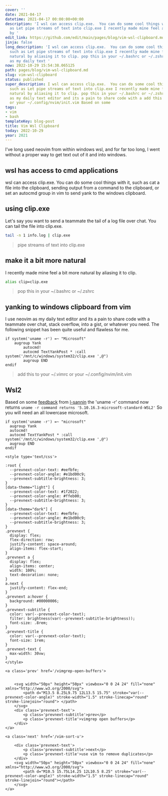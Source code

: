 ```yaml
---
cover: ''
date: 2021-04-17
datetime: 2021-04-17 00:00:00+00:00
description: 'I wsl can access clip.exe.  You can do some cool things with it, such
  as Let pipe streams of text into clip.exe I recently made mine feel a bit more natural
  by '
edit_link: https://github.com/edit/main/pages/blog/vim-wsl-clipboard.md
jinja: false
long_description: 'I wsl can access clip.exe.  You can do some cool things with it,
  such as Let pipe streams of text into clip.exe I recently made mine feel a bit more
  natural by aliasing it to clip. pop this in your ~/.bashrc or ~/.zshrc I use neovim
  as my daily text '
now: 2022-10-29 15:54:38.065125
path: pages/blog/vim-wsl-clipboard.md
slug: vim-wsl-clipboard
status: published
super_description: I wsl can access clip.exe.  You can do some cool things with it,
  such as Let pipe streams of text into clip.exe I recently made mine feel a bit more
  natural by aliasing it to clip. pop this in your ~/.bashrc or ~/.zshrc I use neovim
  as my daily text editor and its a pain to share code with a add this to your ~/.vimrc
  or your ~/.config/nvim/init.vim Based on some
tags:
- vim
- bash
templateKey: blog-post
title: Vim Wsl Clipboard
today: 2022-10-29
year: 2021
---
```


I've long used neovim from within windows wsl, and for far too long, I went
without a proper way to get text out of it and into windows.


## wsl has access to cmd applications

wsl can access clip.exe.  You can do some cool things with it, such as
cat a file into the clipboard, sending output from a command to the clipboard,
or set an autocmd group in vim to send yank to the windows clipboard.

## using clip.exe

Let's say you want to send a teammate the tail of a log file over chat. You can
tail the file into clip.exe.

``` bash
tail -n 1 info.log | clip.exe
```

> pipe streams of text into clip.exe

## make it a bit more natural

I recently made mine feel a bit more natural by aliasing it to clip.

``` bash
alias clip=clip.exe
```

> pop this in your ~/.bashrc or ~/.zshrc

## yanking to windows clipboard from vim

I use neovim as my daily text editor and its a pain to share code with a
teammate over chat, stack overflow, into a gist, or whatever you need.  The
following snippet has been quite useful and flawless for me.

``` vim
if system('uname -r') =~ "Microsoft"
    augroup Yank
        autocmd!
        autocmd TextYankPost * :call system('/mnt/c/windows/system32/clip.exe ',@")
        augroup END
endif
```

> add this to your ~/.vimrc or your ~/.config/nvim/init.vim

## Wsl2

Based on some
[feedback](https://github.com/WaylonWalker/waylonwalker.com/issues/4)
from [l-sannin](https://github.com/l-sannin) the 'uname -r' command now
returns `uname -r command returns '5.10.16.3-microsoft-standard-WSL2'`
So you will need an all lowercase microsoft.

``` vim
if system('uname -r') =~ "microsoft"
  augroup Yank
  autocmd!
  autocmd TextYankPost * :call system('/mnt/c/windows/system32/clip.exe ',@")
  augroup END
endif
```
<div class='prevnext'>

    <style type='text/css'>

    :root {
      --prevnext-color-text: #eefbfe;
      --prevnext-color-angle: #e1bd00c9;
      --prevnext-subtitle-brightness: 3;
    }
    [data-theme="light"] {
      --prevnext-color-text: #1f2022;
      --prevnext-color-angle: #ffeb00;
      --prevnext-subtitle-brightness: 3;
    }
    [data-theme="dark"] {
      --prevnext-color-text: #eefbfe;
      --prevnext-color-angle: #e1bd00c9;
      --prevnext-subtitle-brightness: 3;
    }
    .prevnext {
      display: flex;
      flex-direction: row;
      justify-content: space-around;
      align-items: flex-start;
    }
    .prevnext a {
      display: flex;
      align-items: center;
      width: 100%;
      text-decoration: none;
    }
    a.next {
      justify-content: flex-end;
    }
    .prevnext a:hover {
      background: #00000006;
    }
    .prevnext-subtitle {
      color: var(--prevnext-color-text);
      filter: brightness(var(--prevnext-subtitle-brightness));
      font-size: .8rem;
    }
    .prevnext-title {
      color: var(--prevnext-color-text);
      font-size: 1rem;
    }
    .prevnext-text {
      max-width: 30vw;
    }
    </style>
    
    <a class='prev' href='/vimgrep-open-buffers'>
    

        <svg width="50px" height="50px" viewbox="0 0 24 24" fill="none" xmlns="http://www.w3.org/2000/svg">
            <path d="M13.5 8.25L9.75 12L13.5 15.75" stroke="var(--prevnext-color-angle)" stroke-width="1.5" stroke-linecap="round" stroke-linejoin="round"> </path>
        </svg>
        <div class='prevnext-text'>
            <p class='prevnext-subtitle'>prev</p>
            <p class='prevnext-title'>vimgrep open buffers</p>
        </div>
    </a>
    
    <a class='next' href='/vim-sort-u'>
    
        <div class='prevnext-text'>
            <p class='prevnext-subtitle'>next</p>
            <p class='prevnext-title'>use vim to remove duplicates</p>
        </div>
        <svg width="50px" height="50px" viewbox="0 0 24 24" fill="none" xmlns="http://www.w3.org/2000/svg">
            <path d="M10.5 15.75L14.25 12L10.5 8.25" stroke="var(--prevnext-color-angle)" stroke-width="1.5" stroke-linecap="round" stroke-linejoin="round"></path>
        </svg>
    </a>
  </div>